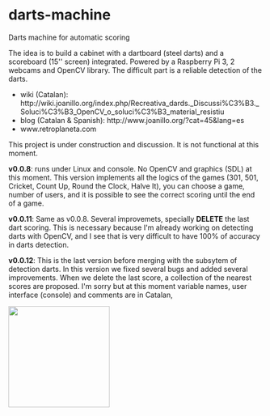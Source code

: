 # darts-machine
Darts machine for automatic scoring

The idea is to build a cabinet with a dartboard (steel darts) and a scoreboard (15'' screen) integrated. Powered by a Raspberry Pi 3, 2 webcams and OpenCV library. The difficult part is a reliable detection of the darts.
<ul>
<li>wiki (Catalan): http://wiki.joanillo.org/index.php/Recreativa_dards._Discussi%C3%B3._Soluci%C3%B3_OpenCV_o_soluci%C3%B3_material_resistiu</li>
  <li>blog (Catalan & Spanish): http://www.joanillo.org/?cat=45&lang=es</li>
  <li>www.retroplaneta.com</li>
</ul>
This project is under construction and discussion. It is not functional at this moment.

<strong>v0.0.8</strong>: runs under Linux and console. No OpenCV and graphics (SDL) at this moment. This version implements all the logics of the games (301, 501, Cricket, Count Up, Round the Clock, Halve It), you can choose a game, number of users, and it is possible to see the correct  scoring until the end of a game. 

<strong>v0.0.11</strong>: Same as v0.0.8. Several improvemets, specially <strong>DELETE</strong> the last dart scoring. This is necessary because I'm already working on detecting darts with OpenCV, and I see that is very difficult to have 100% of accuracy in darts detection.

<strong>v0.0.12</strong>: This is the last version before merging with the subsytem of detection darts. In this version we fixed several bugs and added several improvements. When we delete the last score, a collection of the nearest scores are proposed. I'm sorry but at this moment variable names, user interface (console) and comments are in Catalan,

<img src="http://www.joanillo.org/wp-content/uploads/2018/02/darts-machine-00121.png" width="200" />
